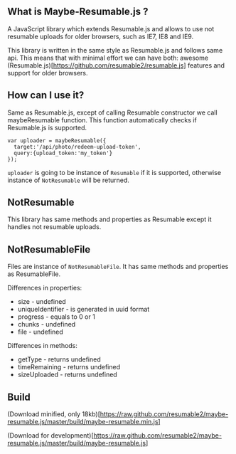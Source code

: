 ## What is Maybe-Resumable.js ?

A JavaScript library which extends Resumable.js and allows to use not resumable uploads for older browsers, such as IE7, IE8 and IE9.

This library is written in the same style as Resumable.js and follows same api. This means that with
minimal effort we can have both: awesome (Resumable.js)[https://github.com/resumable2/resumable.js] features and support for older browsers.


## How can I use it?

Same as Resumable.js, except of calling Resumable constructor we call maybeResumable function.
This function automatically checks if Resumable.js is supported.

    var uploader = maybeResumable({
      target:'/api/photo/redeem-upload-token', 
      query:{upload_token:'my_token'}
    });
    
`uploader` is going to be instance of `Resumable` if it is supported, otherwise instance of `NotResumable` will be returned. 

## NotResumable

This library has same methods and properties as Resumable except it handles not resumable uploads.

## NotResumableFile

Files are instance of `NotResumableFile`. It has same methods and properties as ResumableFile.

Differences in properties:
 * size - undefined
 * uniqueIdentifier - is generated in uuid format
 * progress - equals to 0 or 1
 * chunks - undefined
 * file - undefined

Differences in methods:
 * getType - returns undefined
 * timeRemaining - returns undefined
 * sizeUploaded - returns undefined

## Build

(Download minified, only 18kb)[https://raw.github.com/resumable2/maybe-resumable.js/master/build/maybe-resumable.min.js]

(Download for development)[https://raw.github.com/resumable2/maybe-resumable.js/master/build/maybe-resumable.js]
